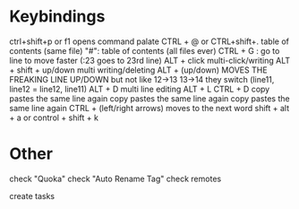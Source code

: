 # Keybindings
ctrl+shift+p or f1
    opens command palate
CTRL + @ or CTRL+shift+. 
    table of contents (same file)
"#": 
    table of contents (all files ever)
CTRL + G : go to line
    to move faster (:23 goes to 23rd line)
ALT + click 
    multi-click/writing
ALT + shift + up/down
    multi writing/deleting
ALT + (up/down)
    MOVES THE FREAKING LINE UP/DOWN
    but not like 12->13 13->14
    they switch (line11, line12 = line12, line11)
ALT + D
    multi line editing
ALT + L
CTRL + D
    copy pastes the same line again
    copy pastes the same line again
    copy pastes the same line again
CTRL + (left/right arrows)
    moves to the next word
shift + alt + a or control + shift + k
    <!-- creates --> <!-- a block comment -->


# Other
check "Quoka"
check "Auto Rename Tag"
check remotes

create tasks
<!-- create snippets -->

